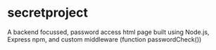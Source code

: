 # secretproject
A backend focussed, password access html page built using Node.js, Express npm, and custom middleware (function passwordCheck())
